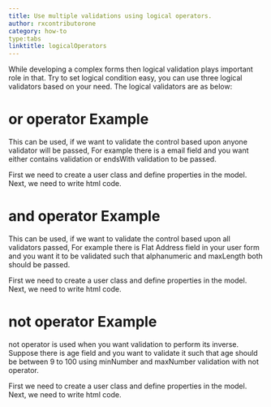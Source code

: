 ```yaml
---
title: Use multiple validations using logical operators.
author: rxcontributorone
category: how-to
type:tabs
linktitle: logicalOperators
---
```


While developing a complex forms then logical validation plays important role in that. Try to set logical condition easy, you can use three logical validators based on your need. The logical validators are as below:

# or operator Example
This can be used, if we want to validate the control based upon anyone validator will be passed, For example there is a email field and you want either contains validation or endsWith validation to be passed.

<data-scope scope="['decorator']">
First we need to create a user class and define properties in the model.
<div component="app-code" key="or-complete-model"></div> 
</data-scope>
<div component="app-code" key="or-complete-component"></div> 
Next, we need to write html code.
<div component="app-code" key="or-complete-html"></div> 
<div component="app-example-runner" ref-component="app-or-complete"></div>

# and operator Example
This can be used, if we want to validate the control based upon all validators passed, For example there is Flat Address field in your user form and you want it to be validated such that alphanumeric and maxLength both should be passed. 

<data-scope scope="['decorator']">
First we need to create a user class and define properties in the model.
<div component="app-code" key="and-add-model"></div> 
</data-scope>
<div component="app-code" key="and-add-component"></div> 
Next, we need to write html code.
<div component="app-code" key="and-add-html"></div> 
<div component="app-example-runner" ref-component="app-and-add"></div>

# not operator Example
not operator is used when you want validation to perform its inverse. Suppose there is age field and you want to validate it such that age should be between 9 to 100 using minNumber and maxNumber validation with not operator.

<data-scope scope="['decorator']">
First we need to create a user class and define properties in the model.
<div component="app-code" key="not-digit-model"></div> 
</data-scope>
<div component="app-code" key="not-digit-component"></div> 
Next, we need to write html code.
<div component="app-code" key="not-digit-html"></div> 
<div component="app-example-runner" ref-component="app-not-digit"></div>
